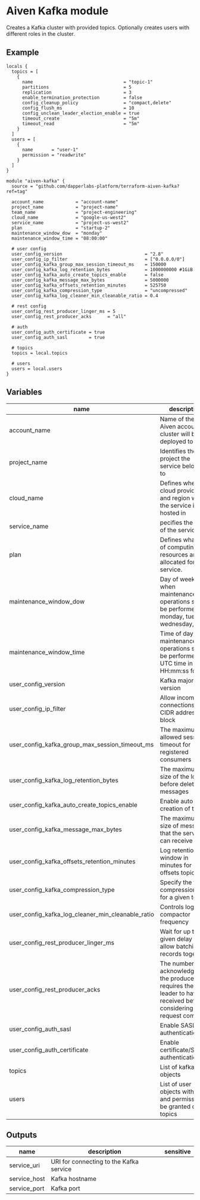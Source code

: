 # Aiven Kafka module

Creates a Kafka cluster with provided topics.
Optionally creates users with different roles in the cluster.

## Example

```hcl
locals {
  topics = [
    {
      name                                  = "topic-1"
      partitions                            = 5
      replication                           = 3
      enable_termination_protection         = false
      config_cleanup_policy                 = "compact,delete"
      config_flush_ms                       = 10
      config_unclean_leader_election_enable = true
      timeout_create                        = "5m"
      timeout_read                          = "5m"
    }
  ]
  users = [
    {
      name       = "user-1"
      permission = "readwrite"
    }
  ]
}

module "aiven-kafka" {
  source = "github.com/dapperlabs-platform/terraform-aiven-kafka?ref=tag"

  account_name            = "account-name"
  project_name            = "project-name"
  team_name               = "project-engineering"
  cloud_name              = "google-us-west2"
  service_name            = "project-us-west2"
  plan                    = "startup-2"
  maintenance_window_dow  = "monday"
  maintenance_window_time = "08:00:00"

  # user config
  user_config_version                               = "2.8"
  user_config_ip_filter                             = ["0.0.0.0/0"]
  user_config_kafka_group_max_session_timeout_ms    = 150000
  user_config_kafka_log_retention_bytes             = 1000000000 #1GiB
  user_config_kafka_auto_create_topics_enable       = false
  user_config_kafka_message_max_bytes               = 5000000
  user_config_kafka_offsets_retention_minutes       = 525750
  user_config_kafka_compression_type                = "uncompressed"
  user_config_kafka_log_cleaner_min_cleanable_ratio = 0.4

  # rest config
  user_config_rest_producer_linger_ms = 5
  user_config_rest_producer_acks      = "all"

  # auth
  user_config_auth_certificate = true
  user_config_auth_sasl        = true

  # topics
  topics = local.topics

  # users
  users = local.users
}

```

## Variables

| name                                              | description                                                                                                           |     type     | required | default |
| ------------------------------------------------- | --------------------------------------------------------------------------------------------------------------------- | :----------: | :------: | :-----: |
| account_name                                      | Name of the Aiven account the cluster will be deployed to                                                             |    string    |   yes    |         |
| project_name                                      | Identifies the project the service belongs to                                                                         |    string    |   yes    |         |
| cloud_name                                        | Defines where the cloud provider and region where the service is hosted in                                            |    string    |   yes    |         |
| service_name                                      | pecifies the name of the service                                                                                      |    string    |   yes    |         |
| plan                                              | Defines what kind of computing resources are allocated for the service.                                               |    string    |   yes    |         |
| maintenance_window_dow                            | Day of week when maintenance operations should be performed. On monday, tuesday, wednesday, etc                       |    string    |          |         |
| maintenance_window_time                           | Time of day when maintenance operations should be performed. UTC time in HH:mm:ss format                              |    string    |          |         |
| user_config_version                               | Kafka major version                                                                                                   |    string    |          |         |
| user_config_ip_filter                             | Allow incoming connections from CIDR address block                                                                    | list(string) |          |   []    |
| user_config_kafka_group_max_session_timeout_ms    | The maximum allowed session timeout for registered consumers                                                          |    number    |          |         |
| user_config_kafka_log_retention_bytes             | The maximum size of the log before deleting messages                                                                  |    number    |          |         |
| user_config_kafka_auto_create_topics_enable       | Enable auto creation of topics                                                                                        |     bool     |          |         |
| user_config_kafka_message_max_bytes               | The maximum size of message that the server can receive                                                               |    number    |          |         |
| user_config_kafka_offsets_retention_minutes       | Log retention window in minutes for offsets topic                                                                     |    number    |          |         |
| user_config_kafka_compression_type                | Specify the final compression type for a given topic                                                                  |    string    |          |         |
| user_config_kafka_log_cleaner_min_cleanable_ratio | Controls log compactor frequency                                                                                      |    number    |          |         |
| user_config_rest_producer_linger_ms               | Wait for up to the given delay to allow batching records together                                                     |    number    |          |         |
| user_config_rest_producer_acks                    | The number of acknowledgments the producer requires the leader to have received before considering a request complete |    string    |          |         |
| user_config_auth_sasl                             | Enable SASL authentication                                                                                            |     bool     |          |         |
| user_config_auth_certificate                      | Enable certificate/SSL authentication                                                                                 |     bool     |          |         |
| topics                                            | List of kafka topic objects                                                                                           | list(topic)  |          |   []    |
| users                                             | List of user objects with name and permission to be granted on all topics                                             |  list(user)  |          |   []    |

## Outputs

| name         | description                             | sensitive |
| ------------ | --------------------------------------- | :-------: |
| service_uri  | URI for connecting to the Kafka service |           |
| service_host | Kafka hostname                          |           |
| service_port | Kafka port                              |           |
